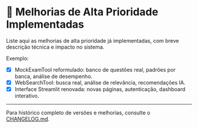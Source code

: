# 🚀 Melhorias de Alta Prioridade Implementadas

Liste aqui as melhorias de alta prioridade já implementadas, com breve descrição técnica e impacto no sistema.

Exemplo:
- [x] MockExamTool reformulado: banco de questões real, padrões por banca, análise de desempenho.
- [x] WebSearchTool: busca real, análise de relevância, recomendações IA.
- [x] Interface Streamlit renovada: novas páginas, autenticação, dashboard interativo.

---

Para histórico completo de versões e melhorias, consulte o [CHANGELOG.md](CHANGELOG.md).
